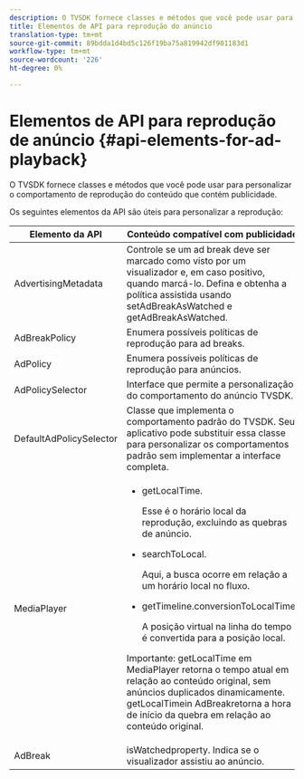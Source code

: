 ```yaml
---
description: O TVSDK fornece classes e métodos que você pode usar para personalizar o comportamento de reprodução do conteúdo que contém publicidade.
title: Elementos de API para reprodução do anúncio
translation-type: tm+mt
source-git-commit: 89bdda1d4bd5c126f19ba75a819942df901183d1
workflow-type: tm+mt
source-wordcount: '226'
ht-degree: 0%

---
```



# Elementos de API para reprodução de anúncio {#api-elements-for-ad-playback}

O TVSDK fornece classes e métodos que você pode usar para personalizar o comportamento de reprodução do conteúdo que contém publicidade.

Os seguintes elementos da API são úteis para personalizar a reprodução:

<table id="table_B07E373B9D2B425AB36466B1D42411AD"> 
 <thead> 
  <tr> 
   <th colname="col1" class="entry"> Elemento da API </th> 
   <th colname="col2" class="entry"> Conteúdo compatível com publicidade </th> 
  </tr> 
 </thead>
 <tbody> 
  <tr> 
   <td colname="col1"><span class="codeph"> AdvertisingMetadata</span> </td> 
   <td colname="col2">Controle se um ad break deve ser marcado como visto por um visualizador e, em caso positivo, quando marcá-lo. Defina e obtenha a política assistida usando <span class="codeph"> setAdBreakAsWatched</span> e <span class="codeph"> getAdBreakAsWatched</span>. </td> 
  </tr> 
  <tr> 
   <td colname="col1"><span class="codeph"> AdBreakPolicy</span> </td> 
   <td colname="col2"> Enumera possíveis políticas de reprodução para ad breaks. </td> 
  </tr> 
  <tr> 
   <td colname="col1"><span class="codeph"> AdPolicy</span> </td> 
   <td colname="col2"> Enumera possíveis políticas de reprodução para anúncios. </td> 
  </tr> 
  <tr> 
   <td colname="col1"><span class="codeph"> AdPolicySelector</span> </td> 
   <td colname="col2"> Interface que permite a personalização do comportamento do anúncio TVSDK. </td> 
  </tr> 
  <tr> 
   <td colname="col1"><span class="codeph"> DefaultAdPolicySelector</span> </td> 
   <td colname="col2"> Classe que implementa o comportamento padrão do TVSDK. Seu aplicativo pode substituir essa classe para personalizar os comportamentos padrão sem implementar a interface completa. </td> 
  </tr> 
  <tr> 
   <td colname="col1"><span class="codeph"> MediaPlayer</span> </td> 
   <td colname="col2"> 
    <ul id="ul_37700A741403448A8760FDDA68B099AA"> 
     <li id="li_B465170D449E49489C5924572BEEB4A5"><span class="codeph"> getLocalTime</span>. <p>Esse é o horário local da reprodução, excluindo as quebras de anúncio. </p> </li> 
     <li id="li_D9D68CF428904BB2B84E1BCE828A90DC"><span class="codeph"> searchToLocal</span>. <p>Aqui, a busca ocorre em relação a um horário local no fluxo. </p> </li> 
     <li id="li_9DBCA75537DC4824AA66B53A3FA28812"><span class="codeph"> getTimeline.conversionToLocalTime</span>. <p>A posição virtual na linha do tempo é convertida para a posição local. </p> </li> 
    </ul> <p>Importante:  <span class="codeph"> getLocalTime</span> em <span class="codeph"> MediaPlayer</span> retorna o tempo atual em relação ao conteúdo original, sem anúncios duplicados dinamicamente. <span class="codeph"> </span> getLocalTimein  <span class="codeph"> </span> AdBreakretorna a hora de início da quebra em relação ao conteúdo original. </p> </td> 
  </tr> 
  <tr> 
   <td colname="col1"><span class="codeph"> AdBreak</span> </td> 
   <td colname="col2"><span class="codeph"> </span> isWatchedproperty. Indica se o visualizador assistiu ao anúncio. </td> 
  </tr> 
 </tbody> 
</table>

